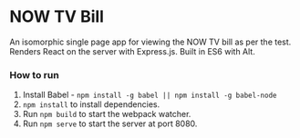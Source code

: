 # NOW TV Bill

An isomorphic single page app for viewing the NOW TV bill as per the test.
Renders React on the server with Express.js. Built in ES6 with Alt.

### How to run

1. Install Babel - `npm install -g babel || npm install -g babel-node`
2. `npm install` to install dependencies.
3. Run `npm build` to start the webpack watcher.
4. Run `npm serve` to start the server at port 8080.
